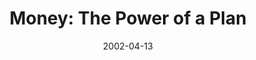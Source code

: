 ---
layout: music 
title: "Money: The Power of a Plan"
series: "Handle with Care"
date: 2002-04-13 
description: "Take a look at several powerful forces that we need to handle with care.  "
audio: "http://s3.amazonaws.com/crossroadsaudiomessages/Power_of_a_Plan.mp3"
audio-duration: "38:58"
src: "http://www.crossroads.net/players/media/mediumHz/"
---
